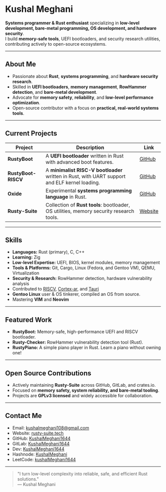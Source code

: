 # Kushal Meghani

**Systems programmer & Rust enthusiast** specializing in **low-level development, bare-metal programming, OS development, and hardware security**.  
I build **memory-safe tools**, UEFI bootloaders, and security research utilities, contributing actively to open-source ecosystems.

---

## About Me
- Passionate about **Rust**, **systems programming**, and **hardware security research**.  
- Skilled in **UEFI bootloaders**, **memory management**, **RowHammer detection**, and **bare-metal development**.  
- Advocate for **memory safety**, **reliability**, and **low-level performance optimization**.  
- Open-source contributor with a focus on **practical, real-world systems tools**.

---

## Current Projects

| Project | Description | Link |
|---------|-------------|------|
| **RustyBoot** | A **UEFI bootloader** written in Rust with advanced boot features. | [GitHub](https://github.com/KushalMeghani1644/RustyBoot) |
| **RustyBoot-RISCV** | A **minimalist RISC-V bootloader** written in Rust, with UART support and ELF kernel loading. | [GitHub](https://github.com/KushalMeghani1644/RustyBoot-RISCV) |
| **Oxide** | Experimental **systems programming language** in Rust. | [GitHub](https://github.com/KushalMeghani1644/Oxide) |
| **Rusty-Suite** | Collection of **Rust tools**: bootloader, OS utilities, memory security research tools. | [Website](https://rusty-suite.tech) |

---

## Skills
- **Languages:** Rust (primary), C, C++
- **Learning:** Zig
- **Low-level Expertise:** UEFI, BIOS, kernel modules, memory management  
- **Tools & Platforms:** Git, Cargo, Linux (Fedora, and Gentoo VM), QEMU, Virtualization  
- **Security & Research:** RowHammer detection, hardware vulnerability analysis
- Contributed to [RISCV](https://github.com/rust-embedded/riscv), [Cortex-ar](https://github.com/rust-embedded/cortex-ar), and [Tauri](https://github.com/tauri-apps/tauri)
- **Gentoo Linux** user & OS tinkerer, compiled an OS from source.
- Mastering **VIM** and **Neovim**

---

## Featured Work
- **RustyBoot:** Memory-safe, high-performance UEFI and RISCV bootloader.  
- **Rusty-Checker:** RowHammer vulnerability detection tool (Rust).  
- **RustyPiano:** A simple piano player in Rust. Learn a piano without owning one!

---

## Open Source Contributions
- Actively maintaining **Rusty-Suite** across GitHub, GitLab, and crates.io.  
- Focused on **memory safety, system reliability, and bare-metal tooling**.  
- Projects are **GPLv3 licensed** and widely accessible for collaboration.

---

## Contact Me
- Email: [kushalmeghani108@gmail.com](mailto:kushalmeghani108@gmail.com)  
- Website: [rusty-suite.tech](https://rusty-suite.tech)  
- GitHub: [KushalMeghani1644](https://github.com/KushalMeghani1644)  
- GitLab: [KushalMeghani1644](https://gitlab.com/KushalMeghani1644)
- Dev: [KushalMeghani1644](https://dev.to/kushalmeghani1644)
- Hashnode: [KushalMeghani](https://hashnode.com/@kushalmeghani)
- LeetCode: [kushalMeghani1644](https://leetcode.com/u/KushalMeghani1644/)

---

> "I turn low-level complexity into reliable, safe, and efficient Rust solutions."  
> — Kushal Meghani

